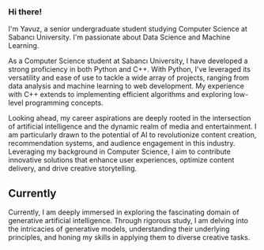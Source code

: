 ### Hi there!

I'm Yavuz, a senior undergraduate student studying Computer Science at Sabancı University. I'm passionate about Data Science and Machine Learning.

As a Computer Science student at Sabancı University, I have developed a strong proficiency in both Python and C++. With Python, I've leveraged its versatility and ease of use to tackle a wide array of projects, ranging from data analysis and machine learning to web development. My experience with C++ extends to implementing efficient algorithms and exploring low-level programming concepts.

Looking ahead, my career aspirations are deeply rooted in the intersection of artificial intelligence and the dynamic realm of media and entertainment. I am particularly drawn to the potential of AI to revolutionize content creation, recommendation systems, and audience engagement in this industry. Leveraging my background in Computer Science, I aim to contribute innovative solutions that enhance user experiences, optimize content delivery, and drive creative storytelling. 

## Currently

Currently, I am deeply immersed in exploring the fascinating domain of generative artificial intelligence. Through rigorous study, I am delving into the intricacies of generative models, understanding their underlying principles, and honing my skills in applying them to diverse creative tasks. 

<!--
**yavuzlule/yavuzlule** is a ✨ _special_ ✨ repository because its `README.md` (this file) appears on your GitHub profile.

Here are some ideas to get you started:

- 🔭 I’m currently working on ...
- 🌱 I’m currently learning ...
- 👯 I’m looking to collaborate on ...
- 🤔 I’m looking for help with ...
- 💬 Ask me about ...
- 📫 How to reach me: ...
- 😄 Pronouns: ...
- ⚡ Fun fact: ...
-->
